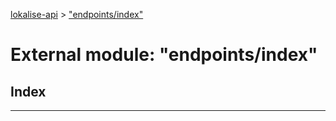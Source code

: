[lokalise-api](../README.md) > ["endpoints/index"](../modules/_endpoints_index_.md)

# External module: "endpoints/index"

## Index

---


